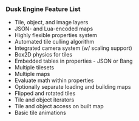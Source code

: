### Dusk Engine Feature List ###

- Tile, object, and image layers
- JSON- and Lua-encoded maps
- Highly flexible properties system
- Automated tile culling algorithm
- Integrated camera system (w/ scaling support)
- Box2D physics for tiles
- Embedded tables in properties - JSON or Bang
- Multiple tilesets
- Multiple maps
- Evaluate math within properties
- Optionally separate loading and building maps
- Flipped and rotated tiles
- Tile and object iterators
- Tile and object access on built map
- Basic tile animations